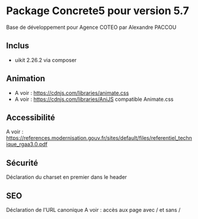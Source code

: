 Package Concrete5 pour version 5.7
=============
Base de développement pour Agence COTEO par Alexandre PACCOU

Inclus
------
* uikit 2.26.2 via composer

Animation
---------------------
* A voir : https://cdnjs.com/libraries/animate.css
* A voir : https://cdnjs.com/libraries/AniJS compatible Animate.css

Accessibilité
---------------------
A voir : https://references.modernisation.gouv.fr/sites/default/files/referentiel_technique_rgaa3.0.pdf

Sécurité
---------------------
Déclaration du charset en premier dans le header

SEO
---------------------
Déclaration de l'URL canonique
A voir : accès aux page avec / et sans /
